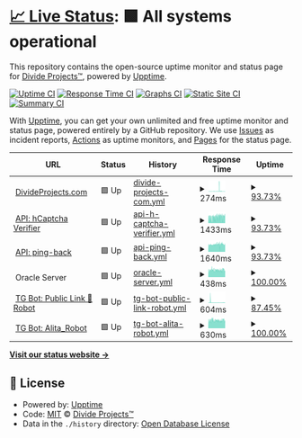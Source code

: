 # [📈 Live Status](https://status.divideprojects.com): <!--live status--> **🟩 All systems operational**

This repository contains the open-source uptime monitor and status page for [Divide Projects™](https://divideprojects.com), powered by [Upptime](https://github.com/upptime/upptime).

[![Uptime CI](https://github.com/divideprojects/uptime-monitor/workflows/Uptime%20CI/badge.svg)](https://github.com/divideprojects/uptime-monitor/actions?query=workflow%3A%22Uptime+CI%22)
[![Response Time CI](https://github.com/divideprojects/uptime-monitor/workflows/Response%20Time%20CI/badge.svg)](https://github.com/divideprojects/uptime-monitor/actions?query=workflow%3A%22Response+Time+CI%22)
[![Graphs CI](https://github.com/divideprojects/uptime-monitor/workflows/Graphs%20CI/badge.svg)](https://github.com/divideprojects/uptime-monitor/actions?query=workflow%3A%22Graphs+CI%22)
[![Static Site CI](https://github.com/divideprojects/uptime-monitor/workflows/Static%20Site%20CI/badge.svg)](https://github.com/divideprojects/uptime-monitor/actions?query=workflow%3A%22Static+Site+CI%22)
[![Summary CI](https://github.com/divideprojects/uptime-monitor/workflows/Summary%20CI/badge.svg)](https://github.com/divideprojects/uptime-monitor/actions?query=workflow%3A%22Summary+CI%22)

With [Upptime](https://upptime.js.org), you can get your own unlimited and free uptime monitor and status page, powered entirely by a GitHub repository. We use [Issues](https://github.com/divideprojects/uptime-monitor/issues) as incident reports, [Actions](https://github.com/divideprojects/uptime-monitor/actions) as uptime monitors, and [Pages](https://status.divideprojects.com) for the status page.

<!--start: status pages-->
<!-- This summary is generated by Upptime (https://github.com/upptime/upptime) -->
<!-- Do not edit this manually, your changes will be overwritten -->
<!-- prettier-ignore -->
| URL | Status | History | Response Time | Uptime |
| --- | ------ | ------- | ------------- | ------ |
| <img alt="" src="https://favicons.githubusercontent.com/divideprojects.com" height="13"> [DivideProjects.com](https://divideprojects.com) | 🟩 Up | [divide-projects-com.yml](https://github.com/divideprojects/uptime-monitor/commits/HEAD/history/divide-projects-com.yml) | <details><summary><img alt="Response time graph" src="./graphs/divide-projects-com/response-time-week.png" height="20"> 274ms</summary><br><a href="https://status.divideprojects.com/history/divide-projects-com"><img alt="Response time 243" src="https://img.shields.io/endpoint?url=https%3A%2F%2Fraw.githubusercontent.com%2Fdivideprojects%2Fuptime-monitor%2FHEAD%2Fapi%2Fdivide-projects-com%2Fresponse-time.json"></a><br><a href="https://status.divideprojects.com/history/divide-projects-com"><img alt="24-hour response time 124" src="https://img.shields.io/endpoint?url=https%3A%2F%2Fraw.githubusercontent.com%2Fdivideprojects%2Fuptime-monitor%2FHEAD%2Fapi%2Fdivide-projects-com%2Fresponse-time-day.json"></a><br><a href="https://status.divideprojects.com/history/divide-projects-com"><img alt="7-day response time 274" src="https://img.shields.io/endpoint?url=https%3A%2F%2Fraw.githubusercontent.com%2Fdivideprojects%2Fuptime-monitor%2FHEAD%2Fapi%2Fdivide-projects-com%2Fresponse-time-week.json"></a><br><a href="https://status.divideprojects.com/history/divide-projects-com"><img alt="30-day response time 243" src="https://img.shields.io/endpoint?url=https%3A%2F%2Fraw.githubusercontent.com%2Fdivideprojects%2Fuptime-monitor%2FHEAD%2Fapi%2Fdivide-projects-com%2Fresponse-time-month.json"></a><br><a href="https://status.divideprojects.com/history/divide-projects-com"><img alt="1-year response time 243" src="https://img.shields.io/endpoint?url=https%3A%2F%2Fraw.githubusercontent.com%2Fdivideprojects%2Fuptime-monitor%2FHEAD%2Fapi%2Fdivide-projects-com%2Fresponse-time-year.json"></a></details> | <details><summary><a href="https://status.divideprojects.com/history/divide-projects-com">93.73%</a></summary><a href="https://status.divideprojects.com/history/divide-projects-com"><img alt="All-time uptime 95.34%" src="https://img.shields.io/endpoint?url=https%3A%2F%2Fraw.githubusercontent.com%2Fdivideprojects%2Fuptime-monitor%2FHEAD%2Fapi%2Fdivide-projects-com%2Fuptime.json"></a><br><a href="https://status.divideprojects.com/history/divide-projects-com"><img alt="24-hour uptime 100.00%" src="https://img.shields.io/endpoint?url=https%3A%2F%2Fraw.githubusercontent.com%2Fdivideprojects%2Fuptime-monitor%2FHEAD%2Fapi%2Fdivide-projects-com%2Fuptime-day.json"></a><br><a href="https://status.divideprojects.com/history/divide-projects-com"><img alt="7-day uptime 93.73%" src="https://img.shields.io/endpoint?url=https%3A%2F%2Fraw.githubusercontent.com%2Fdivideprojects%2Fuptime-monitor%2FHEAD%2Fapi%2Fdivide-projects-com%2Fuptime-week.json"></a><br><a href="https://status.divideprojects.com/history/divide-projects-com"><img alt="30-day uptime 95.34%" src="https://img.shields.io/endpoint?url=https%3A%2F%2Fraw.githubusercontent.com%2Fdivideprojects%2Fuptime-monitor%2FHEAD%2Fapi%2Fdivide-projects-com%2Fuptime-month.json"></a><br><a href="https://status.divideprojects.com/history/divide-projects-com"><img alt="1-year uptime 95.34%" src="https://img.shields.io/endpoint?url=https%3A%2F%2Fraw.githubusercontent.com%2Fdivideprojects%2Fuptime-monitor%2FHEAD%2Fapi%2Fdivide-projects-com%2Fuptime-year.json"></a></details>
| <img alt="" src="https://favicons.githubusercontent.com/hcaptcha-verifier.divideprojects.com" height="13"> [API: hCaptcha Verifier](https://hcaptcha-verifier.divideprojects.com/alive) | 🟩 Up | [api-h-captcha-verifier.yml](https://github.com/divideprojects/uptime-monitor/commits/HEAD/history/api-h-captcha-verifier.yml) | <details><summary><img alt="Response time graph" src="./graphs/api-h-captcha-verifier/response-time-week.png" height="20"> 1433ms</summary><br><a href="https://status.divideprojects.com/history/api-h-captcha-verifier"><img alt="Response time 1313" src="https://img.shields.io/endpoint?url=https%3A%2F%2Fraw.githubusercontent.com%2Fdivideprojects%2Fuptime-monitor%2FHEAD%2Fapi%2Fapi-h-captcha-verifier%2Fresponse-time.json"></a><br><a href="https://status.divideprojects.com/history/api-h-captcha-verifier"><img alt="24-hour response time 1596" src="https://img.shields.io/endpoint?url=https%3A%2F%2Fraw.githubusercontent.com%2Fdivideprojects%2Fuptime-monitor%2FHEAD%2Fapi%2Fapi-h-captcha-verifier%2Fresponse-time-day.json"></a><br><a href="https://status.divideprojects.com/history/api-h-captcha-verifier"><img alt="7-day response time 1433" src="https://img.shields.io/endpoint?url=https%3A%2F%2Fraw.githubusercontent.com%2Fdivideprojects%2Fuptime-monitor%2FHEAD%2Fapi%2Fapi-h-captcha-verifier%2Fresponse-time-week.json"></a><br><a href="https://status.divideprojects.com/history/api-h-captcha-verifier"><img alt="30-day response time 1313" src="https://img.shields.io/endpoint?url=https%3A%2F%2Fraw.githubusercontent.com%2Fdivideprojects%2Fuptime-monitor%2FHEAD%2Fapi%2Fapi-h-captcha-verifier%2Fresponse-time-month.json"></a><br><a href="https://status.divideprojects.com/history/api-h-captcha-verifier"><img alt="1-year response time 1313" src="https://img.shields.io/endpoint?url=https%3A%2F%2Fraw.githubusercontent.com%2Fdivideprojects%2Fuptime-monitor%2FHEAD%2Fapi%2Fapi-h-captcha-verifier%2Fresponse-time-year.json"></a></details> | <details><summary><a href="https://status.divideprojects.com/history/api-h-captcha-verifier">93.73%</a></summary><a href="https://status.divideprojects.com/history/api-h-captcha-verifier"><img alt="All-time uptime 95.34%" src="https://img.shields.io/endpoint?url=https%3A%2F%2Fraw.githubusercontent.com%2Fdivideprojects%2Fuptime-monitor%2FHEAD%2Fapi%2Fapi-h-captcha-verifier%2Fuptime.json"></a><br><a href="https://status.divideprojects.com/history/api-h-captcha-verifier"><img alt="24-hour uptime 100.00%" src="https://img.shields.io/endpoint?url=https%3A%2F%2Fraw.githubusercontent.com%2Fdivideprojects%2Fuptime-monitor%2FHEAD%2Fapi%2Fapi-h-captcha-verifier%2Fuptime-day.json"></a><br><a href="https://status.divideprojects.com/history/api-h-captcha-verifier"><img alt="7-day uptime 93.73%" src="https://img.shields.io/endpoint?url=https%3A%2F%2Fraw.githubusercontent.com%2Fdivideprojects%2Fuptime-monitor%2FHEAD%2Fapi%2Fapi-h-captcha-verifier%2Fuptime-week.json"></a><br><a href="https://status.divideprojects.com/history/api-h-captcha-verifier"><img alt="30-day uptime 95.34%" src="https://img.shields.io/endpoint?url=https%3A%2F%2Fraw.githubusercontent.com%2Fdivideprojects%2Fuptime-monitor%2FHEAD%2Fapi%2Fapi-h-captcha-verifier%2Fuptime-month.json"></a><br><a href="https://status.divideprojects.com/history/api-h-captcha-verifier"><img alt="1-year uptime 95.34%" src="https://img.shields.io/endpoint?url=https%3A%2F%2Fraw.githubusercontent.com%2Fdivideprojects%2Fuptime-monitor%2FHEAD%2Fapi%2Fapi-h-captcha-verifier%2Fuptime-year.json"></a></details>
| <img alt="" src="https://favicons.githubusercontent.com/ping-back.divideprojects.com" height="13"> [API: ping-back](https://ping-back.divideprojects.com/alive) | 🟩 Up | [api-ping-back.yml](https://github.com/divideprojects/uptime-monitor/commits/HEAD/history/api-ping-back.yml) | <details><summary><img alt="Response time graph" src="./graphs/api-ping-back/response-time-week.png" height="20"> 1640ms</summary><br><a href="https://status.divideprojects.com/history/api-ping-back"><img alt="Response time 1574" src="https://img.shields.io/endpoint?url=https%3A%2F%2Fraw.githubusercontent.com%2Fdivideprojects%2Fuptime-monitor%2FHEAD%2Fapi%2Fapi-ping-back%2Fresponse-time.json"></a><br><a href="https://status.divideprojects.com/history/api-ping-back"><img alt="24-hour response time 1664" src="https://img.shields.io/endpoint?url=https%3A%2F%2Fraw.githubusercontent.com%2Fdivideprojects%2Fuptime-monitor%2FHEAD%2Fapi%2Fapi-ping-back%2Fresponse-time-day.json"></a><br><a href="https://status.divideprojects.com/history/api-ping-back"><img alt="7-day response time 1640" src="https://img.shields.io/endpoint?url=https%3A%2F%2Fraw.githubusercontent.com%2Fdivideprojects%2Fuptime-monitor%2FHEAD%2Fapi%2Fapi-ping-back%2Fresponse-time-week.json"></a><br><a href="https://status.divideprojects.com/history/api-ping-back"><img alt="30-day response time 1574" src="https://img.shields.io/endpoint?url=https%3A%2F%2Fraw.githubusercontent.com%2Fdivideprojects%2Fuptime-monitor%2FHEAD%2Fapi%2Fapi-ping-back%2Fresponse-time-month.json"></a><br><a href="https://status.divideprojects.com/history/api-ping-back"><img alt="1-year response time 1574" src="https://img.shields.io/endpoint?url=https%3A%2F%2Fraw.githubusercontent.com%2Fdivideprojects%2Fuptime-monitor%2FHEAD%2Fapi%2Fapi-ping-back%2Fresponse-time-year.json"></a></details> | <details><summary><a href="https://status.divideprojects.com/history/api-ping-back">93.73%</a></summary><a href="https://status.divideprojects.com/history/api-ping-back"><img alt="All-time uptime 95.34%" src="https://img.shields.io/endpoint?url=https%3A%2F%2Fraw.githubusercontent.com%2Fdivideprojects%2Fuptime-monitor%2FHEAD%2Fapi%2Fapi-ping-back%2Fuptime.json"></a><br><a href="https://status.divideprojects.com/history/api-ping-back"><img alt="24-hour uptime 100.00%" src="https://img.shields.io/endpoint?url=https%3A%2F%2Fraw.githubusercontent.com%2Fdivideprojects%2Fuptime-monitor%2FHEAD%2Fapi%2Fapi-ping-back%2Fuptime-day.json"></a><br><a href="https://status.divideprojects.com/history/api-ping-back"><img alt="7-day uptime 93.73%" src="https://img.shields.io/endpoint?url=https%3A%2F%2Fraw.githubusercontent.com%2Fdivideprojects%2Fuptime-monitor%2FHEAD%2Fapi%2Fapi-ping-back%2Fuptime-week.json"></a><br><a href="https://status.divideprojects.com/history/api-ping-back"><img alt="30-day uptime 95.34%" src="https://img.shields.io/endpoint?url=https%3A%2F%2Fraw.githubusercontent.com%2Fdivideprojects%2Fuptime-monitor%2FHEAD%2Fapi%2Fapi-ping-back%2Fuptime-month.json"></a><br><a href="https://status.divideprojects.com/history/api-ping-back"><img alt="1-year uptime 95.34%" src="https://img.shields.io/endpoint?url=https%3A%2F%2Fraw.githubusercontent.com%2Fdivideprojects%2Fuptime-monitor%2FHEAD%2Fapi%2Fapi-ping-back%2Fuptime-year.json"></a></details>
| <img alt="" src="https://favicons.githubusercontent.com/null" height="13"> Oracle Server | 🟩 Up | [oracle-server.yml](https://github.com/divideprojects/uptime-monitor/commits/HEAD/history/oracle-server.yml) | <details><summary><img alt="Response time graph" src="./graphs/oracle-server/response-time-week.png" height="20"> 438ms</summary><br><a href="https://status.divideprojects.com/history/oracle-server"><img alt="Response time 455" src="https://img.shields.io/endpoint?url=https%3A%2F%2Fraw.githubusercontent.com%2Fdivideprojects%2Fuptime-monitor%2FHEAD%2Fapi%2Foracle-server%2Fresponse-time.json"></a><br><a href="https://status.divideprojects.com/history/oracle-server"><img alt="24-hour response time 459" src="https://img.shields.io/endpoint?url=https%3A%2F%2Fraw.githubusercontent.com%2Fdivideprojects%2Fuptime-monitor%2FHEAD%2Fapi%2Foracle-server%2Fresponse-time-day.json"></a><br><a href="https://status.divideprojects.com/history/oracle-server"><img alt="7-day response time 438" src="https://img.shields.io/endpoint?url=https%3A%2F%2Fraw.githubusercontent.com%2Fdivideprojects%2Fuptime-monitor%2FHEAD%2Fapi%2Foracle-server%2Fresponse-time-week.json"></a><br><a href="https://status.divideprojects.com/history/oracle-server"><img alt="30-day response time 431" src="https://img.shields.io/endpoint?url=https%3A%2F%2Fraw.githubusercontent.com%2Fdivideprojects%2Fuptime-monitor%2FHEAD%2Fapi%2Foracle-server%2Fresponse-time-month.json"></a><br><a href="https://status.divideprojects.com/history/oracle-server"><img alt="1-year response time 455" src="https://img.shields.io/endpoint?url=https%3A%2F%2Fraw.githubusercontent.com%2Fdivideprojects%2Fuptime-monitor%2FHEAD%2Fapi%2Foracle-server%2Fresponse-time-year.json"></a></details> | <details><summary><a href="https://status.divideprojects.com/history/oracle-server">100.00%</a></summary><a href="https://status.divideprojects.com/history/oracle-server"><img alt="All-time uptime 100.00%" src="https://img.shields.io/endpoint?url=https%3A%2F%2Fraw.githubusercontent.com%2Fdivideprojects%2Fuptime-monitor%2FHEAD%2Fapi%2Foracle-server%2Fuptime.json"></a><br><a href="https://status.divideprojects.com/history/oracle-server"><img alt="24-hour uptime 100.00%" src="https://img.shields.io/endpoint?url=https%3A%2F%2Fraw.githubusercontent.com%2Fdivideprojects%2Fuptime-monitor%2FHEAD%2Fapi%2Foracle-server%2Fuptime-day.json"></a><br><a href="https://status.divideprojects.com/history/oracle-server"><img alt="7-day uptime 100.00%" src="https://img.shields.io/endpoint?url=https%3A%2F%2Fraw.githubusercontent.com%2Fdivideprojects%2Fuptime-monitor%2FHEAD%2Fapi%2Foracle-server%2Fuptime-week.json"></a><br><a href="https://status.divideprojects.com/history/oracle-server"><img alt="30-day uptime 100.00%" src="https://img.shields.io/endpoint?url=https%3A%2F%2Fraw.githubusercontent.com%2Fdivideprojects%2Fuptime-monitor%2FHEAD%2Fapi%2Foracle-server%2Fuptime-month.json"></a><br><a href="https://status.divideprojects.com/history/oracle-server"><img alt="1-year uptime 100.00%" src="https://img.shields.io/endpoint?url=https%3A%2F%2Fraw.githubusercontent.com%2Fdivideprojects%2Fuptime-monitor%2FHEAD%2Fapi%2Foracle-server%2Fuptime-year.json"></a></details>
| <img alt="" src="https://favicons.githubusercontent.com/public-link-bot-dp.herokuapp.com" height="13"> [TG Bot: Public Link 🔗 Robot](https://public-link-bot-dp.herokuapp.com) | 🟩 Up | [tg-bot-public-link-robot.yml](https://github.com/divideprojects/uptime-monitor/commits/HEAD/history/tg-bot-public-link-robot.yml) | <details><summary><img alt="Response time graph" src="./graphs/tg-bot-public-link-robot/response-time-week.png" height="20"> 604ms</summary><br><a href="https://status.divideprojects.com/history/tg-bot-public-link-robot"><img alt="Response time 534" src="https://img.shields.io/endpoint?url=https%3A%2F%2Fraw.githubusercontent.com%2Fdivideprojects%2Fuptime-monitor%2FHEAD%2Fapi%2Ftg-bot-public-link-robot%2Fresponse-time.json"></a><br><a href="https://status.divideprojects.com/history/tg-bot-public-link-robot"><img alt="24-hour response time 465" src="https://img.shields.io/endpoint?url=https%3A%2F%2Fraw.githubusercontent.com%2Fdivideprojects%2Fuptime-monitor%2FHEAD%2Fapi%2Ftg-bot-public-link-robot%2Fresponse-time-day.json"></a><br><a href="https://status.divideprojects.com/history/tg-bot-public-link-robot"><img alt="7-day response time 604" src="https://img.shields.io/endpoint?url=https%3A%2F%2Fraw.githubusercontent.com%2Fdivideprojects%2Fuptime-monitor%2FHEAD%2Fapi%2Ftg-bot-public-link-robot%2Fresponse-time-week.json"></a><br><a href="https://status.divideprojects.com/history/tg-bot-public-link-robot"><img alt="30-day response time 534" src="https://img.shields.io/endpoint?url=https%3A%2F%2Fraw.githubusercontent.com%2Fdivideprojects%2Fuptime-monitor%2FHEAD%2Fapi%2Ftg-bot-public-link-robot%2Fresponse-time-month.json"></a><br><a href="https://status.divideprojects.com/history/tg-bot-public-link-robot"><img alt="1-year response time 534" src="https://img.shields.io/endpoint?url=https%3A%2F%2Fraw.githubusercontent.com%2Fdivideprojects%2Fuptime-monitor%2FHEAD%2Fapi%2Ftg-bot-public-link-robot%2Fresponse-time-year.json"></a></details> | <details><summary><a href="https://status.divideprojects.com/history/tg-bot-public-link-robot">87.45%</a></summary><a href="https://status.divideprojects.com/history/tg-bot-public-link-robot"><img alt="All-time uptime 90.68%" src="https://img.shields.io/endpoint?url=https%3A%2F%2Fraw.githubusercontent.com%2Fdivideprojects%2Fuptime-monitor%2FHEAD%2Fapi%2Ftg-bot-public-link-robot%2Fuptime.json"></a><br><a href="https://status.divideprojects.com/history/tg-bot-public-link-robot"><img alt="24-hour uptime 94.08%" src="https://img.shields.io/endpoint?url=https%3A%2F%2Fraw.githubusercontent.com%2Fdivideprojects%2Fuptime-monitor%2FHEAD%2Fapi%2Ftg-bot-public-link-robot%2Fuptime-day.json"></a><br><a href="https://status.divideprojects.com/history/tg-bot-public-link-robot"><img alt="7-day uptime 87.45%" src="https://img.shields.io/endpoint?url=https%3A%2F%2Fraw.githubusercontent.com%2Fdivideprojects%2Fuptime-monitor%2FHEAD%2Fapi%2Ftg-bot-public-link-robot%2Fuptime-week.json"></a><br><a href="https://status.divideprojects.com/history/tg-bot-public-link-robot"><img alt="30-day uptime 90.68%" src="https://img.shields.io/endpoint?url=https%3A%2F%2Fraw.githubusercontent.com%2Fdivideprojects%2Fuptime-monitor%2FHEAD%2Fapi%2Ftg-bot-public-link-robot%2Fuptime-month.json"></a><br><a href="https://status.divideprojects.com/history/tg-bot-public-link-robot"><img alt="1-year uptime 90.68%" src="https://img.shields.io/endpoint?url=https%3A%2F%2Fraw.githubusercontent.com%2Fdivideprojects%2Fuptime-monitor%2FHEAD%2Fapi%2Ftg-bot-public-link-robot%2Fuptime-year.json"></a></details>
| <img alt="" src="https://favicons.githubusercontent.com/alita-robot.divideprojects.com" height="13"> [TG Bot: Alita_Robot](https://alita-robot.divideprojects.com) | 🟩 Up | [tg-bot-alita-robot.yml](https://github.com/divideprojects/uptime-monitor/commits/HEAD/history/tg-bot-alita-robot.yml) | <details><summary><img alt="Response time graph" src="./graphs/tg-bot-alita-robot/response-time-week.png" height="20"> 630ms</summary><br><a href="https://status.divideprojects.com/history/tg-bot-alita-robot"><img alt="Response time 639" src="https://img.shields.io/endpoint?url=https%3A%2F%2Fraw.githubusercontent.com%2Fdivideprojects%2Fuptime-monitor%2FHEAD%2Fapi%2Ftg-bot-alita-robot%2Fresponse-time.json"></a><br><a href="https://status.divideprojects.com/history/tg-bot-alita-robot"><img alt="24-hour response time 650" src="https://img.shields.io/endpoint?url=https%3A%2F%2Fraw.githubusercontent.com%2Fdivideprojects%2Fuptime-monitor%2FHEAD%2Fapi%2Ftg-bot-alita-robot%2Fresponse-time-day.json"></a><br><a href="https://status.divideprojects.com/history/tg-bot-alita-robot"><img alt="7-day response time 630" src="https://img.shields.io/endpoint?url=https%3A%2F%2Fraw.githubusercontent.com%2Fdivideprojects%2Fuptime-monitor%2FHEAD%2Fapi%2Ftg-bot-alita-robot%2Fresponse-time-week.json"></a><br><a href="https://status.divideprojects.com/history/tg-bot-alita-robot"><img alt="30-day response time 639" src="https://img.shields.io/endpoint?url=https%3A%2F%2Fraw.githubusercontent.com%2Fdivideprojects%2Fuptime-monitor%2FHEAD%2Fapi%2Ftg-bot-alita-robot%2Fresponse-time-month.json"></a><br><a href="https://status.divideprojects.com/history/tg-bot-alita-robot"><img alt="1-year response time 639" src="https://img.shields.io/endpoint?url=https%3A%2F%2Fraw.githubusercontent.com%2Fdivideprojects%2Fuptime-monitor%2FHEAD%2Fapi%2Ftg-bot-alita-robot%2Fresponse-time-year.json"></a></details> | <details><summary><a href="https://status.divideprojects.com/history/tg-bot-alita-robot">100.00%</a></summary><a href="https://status.divideprojects.com/history/tg-bot-alita-robot"><img alt="All-time uptime 100.00%" src="https://img.shields.io/endpoint?url=https%3A%2F%2Fraw.githubusercontent.com%2Fdivideprojects%2Fuptime-monitor%2FHEAD%2Fapi%2Ftg-bot-alita-robot%2Fuptime.json"></a><br><a href="https://status.divideprojects.com/history/tg-bot-alita-robot"><img alt="24-hour uptime 100.00%" src="https://img.shields.io/endpoint?url=https%3A%2F%2Fraw.githubusercontent.com%2Fdivideprojects%2Fuptime-monitor%2FHEAD%2Fapi%2Ftg-bot-alita-robot%2Fuptime-day.json"></a><br><a href="https://status.divideprojects.com/history/tg-bot-alita-robot"><img alt="7-day uptime 100.00%" src="https://img.shields.io/endpoint?url=https%3A%2F%2Fraw.githubusercontent.com%2Fdivideprojects%2Fuptime-monitor%2FHEAD%2Fapi%2Ftg-bot-alita-robot%2Fuptime-week.json"></a><br><a href="https://status.divideprojects.com/history/tg-bot-alita-robot"><img alt="30-day uptime 100.00%" src="https://img.shields.io/endpoint?url=https%3A%2F%2Fraw.githubusercontent.com%2Fdivideprojects%2Fuptime-monitor%2FHEAD%2Fapi%2Ftg-bot-alita-robot%2Fuptime-month.json"></a><br><a href="https://status.divideprojects.com/history/tg-bot-alita-robot"><img alt="1-year uptime 100.00%" src="https://img.shields.io/endpoint?url=https%3A%2F%2Fraw.githubusercontent.com%2Fdivideprojects%2Fuptime-monitor%2FHEAD%2Fapi%2Ftg-bot-alita-robot%2Fuptime-year.json"></a></details>

<!--end: status pages-->

[**Visit our status website →**](https://status.divideprojects.com)

## 📄 License

- Powered by: [Upptime](https://github.com/upptime/upptime)
- Code: [MIT](./LICENSE) © [Divide Projects™](https://divideprojects.com)
- Data in the `./history` directory: [Open Database License](https://opendatacommons.org/licenses/odbl/1-0/)
